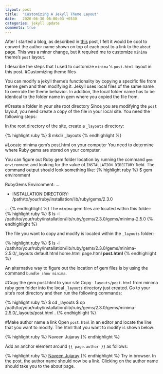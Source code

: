 ```yaml
---
layout: post
title:  "Customizing A Jekyll Theme Layout"
date:   2020-06-30 06:00:03 +0530
categories: jekyll update
comments: true
---
```

After I started a blog, as described in [this][this] post, I felt it would be cool to convert the author name shown on top of each post to a link to the `about` page. This was a minor change, but it required me to customize `minima` theme’s `post` layout.

I describe the steps that I used to customize `minima’`s `post.html` layout in this post.
#Customizing theme files

You can modify a jekyll theme’s functionality by copying a specific file from theme gem and then modifying it. Jekyll uses local files of the same name to override the theme behavior. In addition, the local folder name has to be identical to the folder name in gem where you copied the file from.

#Create a folder in your site root directory
Since you are modifying the `post` layout, you need create a copy of the file in your local site. You need the following steps:

In the root directory of the site, create a `_layouts` directory:

{% highlight ruby %}
$ mkdir _layouts
{% endhighlight %}

#Locate minima gem’s post.html on your computer
You need to determine where Ruby gems are stored on your computer.

You can figure out Ruby gem folder location by running the command `gem environment` and looking for the value of `INSTALLATION DIRECTORY` field. The command output should look something like:
{% highlight ruby %}
$ gem environment

RubyGems Environment:
  ...

  - INSTALLATION DIRECTORY: /path/to/your/ruby/installation/lib/ruby/gems/2.3.0

  ...
{% endhighlight %}
The `minima` gem files are located within this folder:
{% highlight ruby %}
$ ls -l /path/to/your/ruby/installation/lib/ruby/gems/2.3.0/gems/minima-2.5.0
{% endhighlight %}

The file you want to copy and modify is located within the `_layouts` folder:

{% highlight ruby %}
$ ls -l /path/to/your/ruby/installation/lib/ruby/gems/2.3.0/gems/minima-2.5.0/_layouts
default.html
home.html
page.html
<b>post.html</b>
{% endhighlight %}

An alternative way to figure out the location of gem files is by using the command `bundle show minima`.

#Copy the gem post.html to your site
Copy `_layouts/post.html` from minima ruby gem folder into the local `_layouts` directory just created. Go to your site’s root directory and then run the following commands:

{% highlight ruby %}
$ cd _layouts
$ cp /path/to/your/ruby/installation/lib/ruby/gems/2.3.0/gems/minima-2.5.0/_layouts/post.html .
{% endhighlight %}

#Make author name a link
Open `post.html` in an editor and locate the line that you want to modify. The html that you want to modify is shown below:

{% highlight ruby %}
<span itemprop="author" itemscope itemtype="http://schema.org/Person"><span class="p-author h-card" itemprop="name">Naveen Jujaray</span></span>
{% endhighlight %}

Add an anchor element around `{{ page.author }}` as follows:

{% highlight ruby %}
<span itemprop="author" itemscope itemtype="http://schema.org/Person"><span class="p-author h-card" itemprop="name"><a href="/about.html">Naveen Jujaray</a></span></span>
{% endhighlight %}
Try in browser. In the post, the author name should now be a link. Clicking on the author name should take you to the about page.

[this]: https://njblog.onrender.com/jekyll/update/2020/06/29/Build-A-Blog-Using-Jekyll.html